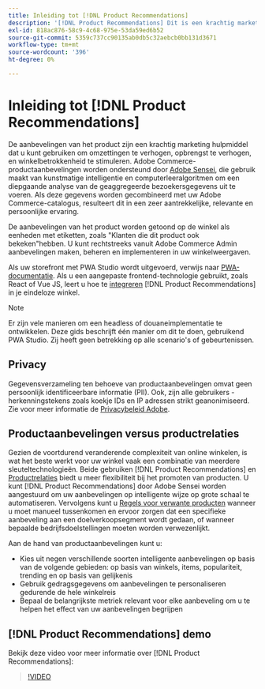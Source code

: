 ```yaml
---
title: Inleiding tot [!DNL Product Recommendations]
description: '[!DNL Product Recommendations] Dit is een krachtig marketinginstrument dat u kunt gebruiken om conversies te verhogen, inkomsten te verhogen en winkelbetrokkenheid te stimuleren.'
exl-id: 818ac876-58c9-4c68-975e-53da59ed6b52
source-git-commit: 5359c737cc90135ab0db5c32aebcb0bb131d3671
workflow-type: tm+mt
source-wordcount: '396'
ht-degree: 0%

---
```


# Inleiding tot [!DNL Product Recommendations]

De aanbevelingen van het product zijn een krachtig marketing hulpmiddel dat u kunt gebruiken om omzettingen te verhogen, opbrengst te verhogen, en winkelbetrokkenheid te stimuleren. Adobe Commerce-productaanbevelingen worden ondersteund door [Adobe Sensei](https://www.adobe.com/sensei.html), die gebruik maakt van kunstmatige intelligentie en computerleeralgoritmen om een diepgaande analyse van de geaggregeerde bezoekersgegevens uit te voeren. Als deze gegevens worden gecombineerd met uw Adobe Commerce-catalogus, resulteert dit in een zeer aantrekkelijke, relevante en persoonlijke ervaring.

De aanbevelingen van het product worden getoond op de winkel als eenheden met etiketten, zoals &quot;Klanten die dit product ook bekeken&quot;hebben. U kunt rechtstreeks vanuit Adobe Commerce Admin aanbevelingen maken, beheren en implementeren in uw winkelweergaven.

Als uw storefront met PWA Studio wordt uitgevoerd, verwijs naar [PWA-documentatie](https://developer.adobe.com/commerce/pwa-studio/integrations/product-recommendations/). Als u een aangepaste frontend-technologie gebruikt, zoals React of Vue JS, leert u hoe te [integreren](headless.md) [!DNL Product Recommendations] in je eindeloze winkel.

>[!NOTE]
>
>Er zijn vele manieren om een headless of douaneimplementatie te ontwikkelen. Deze gids beschrijft één manier om dit te doen, gebruikend PWA Studio. Zij heeft geen betrekking op alle scenario&#39;s of gebeurtenissen.

## Privacy

Gegevensverzameling ten behoeve van productaanbevelingen omvat geen persoonlijk identificeerbare informatie (PII). Ook, zijn alle gebruikers - herkenningstekens zoals koekje IDs en IP adressen strikt geanonimiseerd. Zie voor meer informatie de [Privacybeleid Adobe](https://www.adobe.com/privacy/policy.html).

## Productaanbevelingen versus productrelaties

Gezien de voortdurend veranderende complexiteit van online winkelen, is wat het beste werkt voor uw winkel vaak een combinatie van meerdere sleuteltechnologieën. Beide gebruiken [!DNL Product Recommendations] en [Productrelaties](https://experienceleague.adobe.com/docs/commerce-admin/marketing/promotions/product-relationships/product-relationships.html) biedt u meer flexibiliteit bij het promoten van producten. U kunt [!DNL Product Recommendations] door Adobe Sensei worden aangestuurd om uw aanbevelingen op intelligente wijze op grote schaal te automatiseren. Vervolgens kunt u [Regels voor verwante producten](https://experienceleague.adobe.com/docs/commerce-admin/marketing/promotions/product-relationships/product-related-rules.html) wanneer u moet manueel tussenkomen en ervoor zorgen dat een specifieke aanbeveling aan een doelverkoopsegment wordt gedaan, of wanneer bepaalde bedrijfsdoelstellingen moeten worden verwezenlijkt.

Aan de hand van productaanbevelingen kunt u:

- Kies uit negen verschillende soorten intelligente aanbevelingen op basis van de volgende gebieden: op basis van winkels, items, populariteit, trending en op basis van gelijkenis
- Gebruik gedragsgegevens om aanbevelingen te personaliseren gedurende de hele winkelreis
- Bepaal de belangrijkste metriek relevant voor elke aanbeveling om u te helpen het effect van uw aanbevelingen begrijpen

## [!DNL Product Recommendations] demo

Bekijk deze video voor meer informatie over [!DNL Product Recommendations]:

>[!VIDEO](https://video.tv.adobe.com/v/343991?quality=12)
